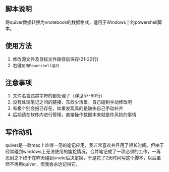 ## 脚本说明
将quiver数据转换为vnotebook的数据格式，适用于Windows上的powershell脚本。

## 使用方法
1. 修改源文件及目标文件路径后保存(21-22行)
2. 右键`使用Powershell运行`

## 注意事项
1. 文件名含违禁字符的都处理了（详见57-60行）
2. 没有处理笔记之间的链接，东西少活累，自己碰到手动修改吧
3. 有极个别会报已存在，如果发现真的是缺失自己手动补齐
4. 后期请在软件内进行管理，直接操作数据本来就是件风险的事情

## 写作动机
quiver是一款mac上难得一见的笔记应用，我非常喜欢并且用了很长时间。但由于经常碰到windows上无法使用的尴尬情况，合并笔记成了一项必须的工作，一再忍耐之下终于在昨天碰到vnote后决定换，于是花了2天时间写这个脚本，以后虽然不再用quiver，但我会永远记得它。
